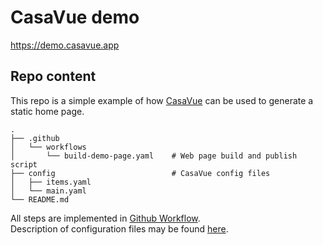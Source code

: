 # CasaVue demo
https://demo.casavue.app

## Repo content
This repo is a simple example of how [CasaVue](https://casavue.app) can be used to generate a static home page.

```
.
├── .github
│   └── workflows
│       └── build-demo-page.yaml    # Web page build and publish script
├── config                          # CasaVue config files
│   ├── items.yaml
│   └── main.yaml
└── README.md
```

All steps are implemented in [Github Workflow](https://github.com/czoczo/casavue-demo/blob/main/.github/workflows/build-demo-page.yaml).  
Description of configuration files may be found [here](https://casavue.app/configuration/file/).
